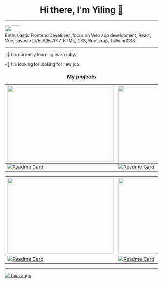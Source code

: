 ### <h1 align="center">Hi there, I'm Yiling 👋</h1>
<hr>

<!--
**yilinng/yilinng** is a ✨ _special_ ✨ repository because its `README.md` (this file) appears on your GitHub profile.

Here are some ideas to get you started:

- 🔭 I’m currently working on ...
- 🌱 I’m currently learning ...
- 👯 I’m looking to collaborate on ...
- 🤔 I’m looking for help with ...
- 💬 Ask me about ...
- 📫 How to reach me: ...
- 😄 Pronouns: ...
- ⚡ Fun fact: ...
-->
[<img src="https://img.shields.io/badge/-portfolio-blue" width="50" height="25"/>](https://yiling-blog.vercel.app)\
Enthusiastic Frontend Developer ,focus on Web app development, React, Vue, Javascript/Es6/Es2017, HTML, CSS, Bootstrap, TailwindCSS. 
<hr>

-🌱 I’m currently learning learn ruby.

-👯 I’m looking for looking for new job.

<h3 align="center">My projects</h3>


  
| [<img src="https://yiling-blog.vercel.app/vueruby.png" width="350" height="250">](https://vue-ruby-murex.vercel.app/) | [<img src="https://yiling-blog.vercel.app/reactnode.png" width="350" height="250">](https://node-client-eight.vercel.app/login) |
|------------|-------------|
  | [![Readme Card](https://github-readme-stats.vercel.app/api/pin/?username=yilinng&repo=vue-ruby)](https://github.com/yilinng/vue-ruby)          | [![Readme Card](https://github-readme-stats.vercel.app/api/pin/?username=yilinng&repo=node--client)](https://github.com/yilinng/node--client)      |
  
  
  
  
| [<img src="https://yiling-blog.vercel.app/tvmaze.png" width="350" height="250">](https://tv-react.vercel.app/) | [<img src="https://yiling-blog.vercel.app/invoice.png" width="350" height="250">](https://rails-react-invoicing-app.herokuapp.com/) |
|------------|-------------|
  | [![Readme Card](https://github-readme-stats.vercel.app/api/pin/?username=yilinng&repo=tv_react)](https://github.com/yilinng/tv_react)         | [![Readme Card](https://github-readme-stats.vercel.app/api/pin/?username=yilinng&repo=rails_react_invoicing_app)](https://github.com/yilinng/rails_react_invoicing_app)       |
  
  
  ---
  
  [![Top Langs](https://github-readme-stats.vercel.app/api/top-langs/?username=yilinng&layout=compact)](https://github.com/anuraghazra/github-readme-stats)


